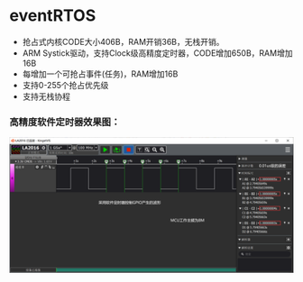 # eventRTOS
* 抢占式内核CODE大小406B，RAM开销36B，无栈开销。
* ARM Systick驱动，支持Clock级高精度定时器，CODE增加650B，RAM增加16B
* 每增加一个可抢占事件(任务)，RAM增加16B
* 支持0-255个抢占优先级
* 支持无栈协程

### 高精度软件定时器效果图：
<img src="定时器效果图.png">
